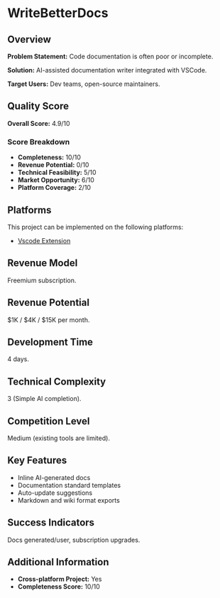 # WriteBetterDocs

## Overview
**Problem Statement:** Code documentation is often poor or incomplete.

**Solution:** AI-assisted documentation writer integrated with VSCode.

**Target Users:** Dev teams, open-source maintainers.

## Quality Score
**Overall Score:** 4.9/10

### Score Breakdown
- **Completeness:** 10/10
- **Revenue Potential:** 0/10
- **Technical Feasibility:** 5/10
- **Market Opportunity:** 6/10
- **Platform Coverage:** 2/10

## Platforms
This project can be implemented on the following platforms:
- [Vscode Extension](./platforms/vscode-extension/)

## Revenue Model
Freemium subscription.

## Revenue Potential
$1K / $4K / $15K per month.

## Development Time
4 days.

## Technical Complexity
3 (Simple AI completion).

## Competition Level
Medium (existing tools are limited).

## Key Features
- Inline AI-generated docs
- Documentation standard templates
- Auto-update suggestions
- Markdown and wiki format exports

## Success Indicators
Docs generated/user, subscription upgrades.

## Additional Information
- **Cross-platform Project:** Yes
- **Completeness Score:** 10/10
